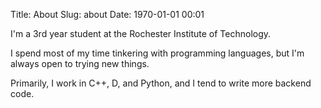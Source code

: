 Title: About
Slug: about
Date: 1970-01-01 00:01

I'm a 3rd year student at the Rochester Institute of Technology.

I spend most of my time tinkering with programming languages, but I'm always open to trying new things.

Primarily, I work in C++, D, and Python, and I tend to write more backend code.

